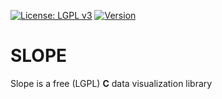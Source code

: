 [![License: LGPL v3](https://img.shields.io/badge/License-LGPL%20v3-blue.svg)](http://www.gnu.org/licenses/lgpl-3.0)
[![Version](https://img.shields.io/badge/version-0.0.5-red.svg)](http://github.com/bytebrew/slope)

# SLOPE

Slope is a free (LGPL) **C** data visualization library
